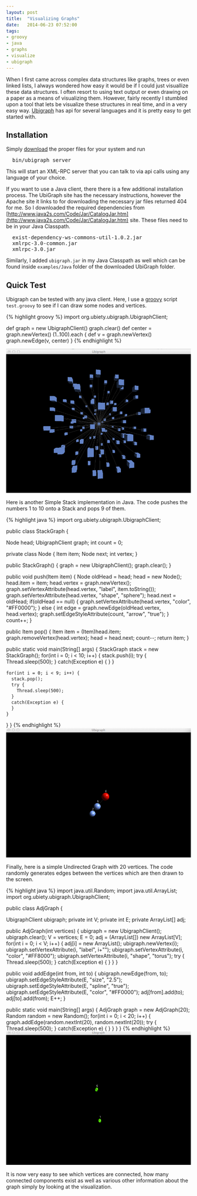 ```yaml
---
layout: post
title:  "Visualizing Graphs"
date:   2014-06-23 07:52:00
tags: 
- groovy
- java
- graphs
- visualize
- ubigraph
---
```


When I first came across complex data structures like graphs, trees or even linked lists, I always wondered how easy it would be if I could just visuallize these data structures. I often resort to using text output or even drawing on a paper as a means of visualizing them. However, fairly recently I stumbled upon a tool that lets be visualize these structures in real time, and in a very easy way. [Ubigraph](http://ubietylab.net/ubigraph/index.html) has api for several languages and it is pretty easy to get started with.

## Installation

Simply [download](http://ubietylab.net/ubigraph/content/Downloads/index.php) the proper files for your system and run
<pre>
  bin/ubigraph_server
</pre>

This will start an XML-RPC server that you can talk to via api calls using any language of your choice.

If you want to use a Java client, there there is a few additional installation process. The UbiGraph site has the necessary instructions, however the Apache site it links to for downloading the necessary jar files returned 404 for me. So I downloaded the required dependencies from [http://www.java2s.com/Code/Jar/CatalogJar.htm](http://www.java2s.com/Code/Jar/CatalogJar.htm) site. These files need to be in your Java Classpath.
<pre>
  exist-dependency-ws-commons-util-1.0.2.jar
  xmlrpc-3.0-common.jar
  xmlrpc-3.0.jar
</pre>
Similarly, I added <code>ubigraph.jar</code> in my Java Classpath as well which can be found inside `examples/Java` folder of the downloaded UbiGraph folder.

## Quick Test

Ubigraph can be tested with any java client. Here, I use a [groovy](http://groovy.codehaus.org/) script `test.groovy` to see if I can draw some nodes and vertices.

{% highlight groovy %}
import org.ubiety.ubigraph.UbigraphClient;

def graph = new UbigraphClient()
graph.clear()
def center = graph.newVertex()
(1..100).each {
  def v = graph.newVertex()
  graph.newEdge(v, center)
}
{% endhighlight %}

![Screen Shot](/assets/ubigraph1.png)

Here is another Simple Stack implementation in Java. The code pushes the numbers 1 to 10 onto a Stack and pops 9 of them.

{% highlight java %}
import org.ubiety.ubigraph.UbigraphClient;

public class StackGraph<Item> {

  Node head;
  UbigraphClient graph;
  int count = 0;

  private class Node<Item> {
    Item item;
    Node next;
    int vertex;
  }

  public StackGraph() {
    graph = new UbigraphClient();
    graph.clear();
  }

  public void push(Item item) {
    Node oldHead = head;
    head = new Node();
    head.item = item;
    head.vertex = graph.newVertex();
    graph.setVertexAttribute(head.vertex, "label", item.toString());
    graph.setVertexAttribute(head.vertex, "shape", "sphere");
    head.next = oldHead;
    if(oldHead == null) {
      graph.setVertexAttribute(head.vertex, "color", "#FF0000");
    }
    else {
      int edge = graph.newEdge(oldHead.vertex, head.vertex);
      graph.setEdgeStyleAttribute(count, "arrow", "true");
    }
    count++;
  }

  public Item pop() {
    Item item = (Item)head.item;
    graph.removeVertex(head.vertex);
    head = head.next;
    count--;
    return item;
  }

  public static void main(String[] args) {
    StackGraph<Integer> stack = new StackGraph();
    for(int i = 0; i < 10; i++) {
      stack.push(i);
      try {
        Thread.sleep(500);
      }
      catch(Exception e) {
      }
    }

    for(int i = 0; i < 9; i++) {
      stack.pop();
      try {
        Thread.sleep(500);
      }
      catch(Exception e) {
      }
    }
  }
}
{% endhighlight %}
![image](/assets/stack.gif)

Finally, here is a simple Undirected Graph with 20 vertices. The code randomly generates edges between the vertices which are then drawn to the screen.

{% highlight java %}
import java.util.Random;
import java.util.ArrayList;
import org.ubiety.ubigraph.UbigraphClient;

public class AdjGraph {

  UbigraphClient ubigraph;
  private int V;
  private int E;
  private ArrayList<Integer>[] adj;

  public AdjGraph(int vertices) {
    ubigraph = new UbigraphClient();
    ubigraph.clear();
    V = vertices;
    E = 0;
    adj = (ArrayList<Integer>[]) new ArrayList[V];
    for(int i = 0; i < V; i++) {
      adj[i] = new ArrayList<Integer>();
      ubigraph.newVertex(i);
      ubigraph.setVertexAttribute(i, "label", i+"");
      ubigraph.setVertexAttribute(i, "color", "#FF8000");
      ubigraph.setVertexAttribute(i, "shape", "torus");
      try {
        Thread.sleep(500);
      }
      catch(Exception e) {
      }
    }
  }

  public void addEdge(int from, int to) {
    ubigraph.newEdge(from, to);
    ubigraph.setEdgeStyleAttribute(E, "size", "2.5");
    ubigraph.setEdgeStyleAttribute(E, "spline", "true");
    ubigraph.setEdgeStyleAttribute(E, "color", "#FF0000");
    adj[from].add(to);
    adj[to].add(from);
    E++;
  }

  public static void main(String[] args) {
    AdjGraph graph = new AdjGraph(20);
    Random random = new Random();
    for(int i = 0; i < 20; i++) {
      graph.addEdge(random.nextInt(20), random.nextInt(20));
      try {
        Thread.sleep(500);
      }
      catch(Exception e) {
      }
    }
  }
}
{% endhighlight %}
![image](/assets/graph.gif)

It is now very easy to see which vertices are connected, how many connected components exist as well as various other information about the graph simply by looking at the visualization.


